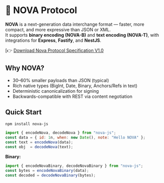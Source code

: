 # 🚀 NOVA Protocol

**NOVA** is a next-generation data interchange format — faster, more compact, and more expressive than JSON or XML.  
It supports **binary encoding (NOVA-B)** and **text encoding (NOVA-T)**, with integrations for **Express**, **Fastify**, and **NestJS**.

[👉 [Download Nova Protocol Specification V1.0](NOVA_Protocol_Specification_v1.0.pdf)


## Why NOVA?
- 30–60% smaller payloads than JSON (typical)
- Rich native types (BigInt, Date, Binary, Anchors/Refs in text)
- Deterministic canonicalization for signing
- Backwards-compatible with REST via content negotiation

## Quick Start
```bash
npm install nova-js
```

```js
import { encodeNova, decodeNova } from "nova-js";
const data = { id: 1n, when: new Date(), note: "Hello NOVA" };
const text = encodeNova(data);
const obj  = decodeNova(text);
```

**Binary:**
```js
import { encodeNovaBinary, decodeNovaBinary } from "nova-js";
const bytes = encodeNovaBinary(data);
const decoded = decodeNovaBinary(bytes);
```
